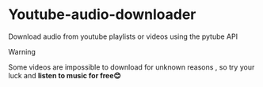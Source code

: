 # Youtube-audio-downloader
Download audio from youtube playlists or videos using the pytube API
> [!WARNING]
> Some videos are impossible to download for unknown reasons , so try your luck and **listen to music for free😊**

